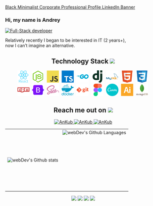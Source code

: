 
<a href="[https:&#x2F;&#x2F;www.canva.com&#x2F;design&#x2F;DAFxa6e2rUA&#x2F;view?utm_content=DAFxa6e2rUA&amp;utm_campaign=designshare&amp;utm_medium=embeds&amp;utm_source=link" target="_blank" rel="noopener](https://www.canva.com/design/DAFxa6e2rUA/view)">Black Minimalist Corporate Professional Profile LinkedIn Banner
</a>




 ### Hi, my name is Andrey
 <a href="https://github.com/AnKub/Myresume" target="_blank">
 <img src="https://img.shields.io/badge/-AnKub-black?style=flat&logoColor=white" alt="Full-Stack developer" />
 </a> 


<p align="left">Relatively recently I began to be interested in IT (2 years+), <br> now I can’t imagine an alternative.</p>




<h2 align="center">Technology Stack <img src="https://github.com/AnKub/AnKub/blob/main/images/laptop.gif"  width="40"></h2>

<div align="center">
<div align="center">
   <img src="https://github.com/devicons/devicon/blob/master/icons/react/react-original-wordmark.svg" title="React" alt="React" width="40" height="40"/>&nbsp;
  <img src="https://raw.githubusercontent.com/devicons/devicon/55609aa5bd817ff167afce0d965585c92040787a/icons/nodejs/nodejs-original.svg" title="NodeJS" **alt="NodeJS" width="40" height="40"/>&nbsp;
  <img src="https://github.com/devicons/devicon/blob/master/icons/javascript/javascript-original.svg" title="JavaScript" alt="JavaScript" width="40" height="40"/>&nbsp;
  <img src="https://github.com/devicons/devicon/blob/master/icons/typescript/typescript-original.svg" title="TypeScript" **alt="TypeScript" width="40" height="40"/>&nbsp;
  <img src="https://github.com/devicons/devicon/blob/master/icons/go/go-original-wordmark.svg" title="Go" **alt="Go" width="40" height="40"/>&nbsp;
  <img src="https://github.com/devicons/devicon/blob/master/icons/django/django-plain.svg" title="Django" **alt="Django" width="40" height="40"/>&nbsp;
  <img src="https://github.com/devicons/devicon/blob/master/icons/mysql/mysql-original-wordmark.svg" title="MySQL" **alt="MySQL" width="40" height="40"/>&nbsp;
  <img src="https://github.com/devicons/devicon/blob/master/icons/html5/html5-original.svg" title="HTML5" alt="HTML" width="40" height="40"/>&nbsp;
  <img src="https://github.com/devicons/devicon/blob/master/icons/css3/css3-original.svg"  title="CSS3" alt="CSS" width="40" height="40"/>&nbsp;
</div align="center">
<div align="center">
   <img src="https://github.com/devicons/devicon/blob/master/icons/npm/npm-original-wordmark.svg" title="NPM" **alt="NPM" width="40" height="40"/>&nbsp;
  <img src="https://github.com/devicons/devicon/blob/master/icons/bootstrap/bootstrap-original.svg" title="Bootstrap" alt="Bootstrap" width="40" height="40"/>&nbsp;
  <img src="https://github.com/devicons/devicon/blob/master/icons/sass/sass-original.svg" title="Sass" **alt="Sass" width="40" height="40"/>&nbsp;
  <img src="https://github.com/devicons/devicon/blob/master/icons/docker/docker-plain-wordmark.svg" title="Docker" **alt="Docker" width="40" height="40"/>&nbsp;
  <img src="https://github.com/devicons/devicon/blob/master/icons/git/git-plain-wordmark.svg" title="Git" **alt="Git" width="40" height="40"/>&nbsp;
  <img src="https://github.com/devicons/devicon/blob/master/icons/figma/figma-original.svg" title="Figma" **alt="Figma" width="40" height="40"/>&nbsp;
  <img src="https://github.com/devicons/devicon/blob/master/icons/canva/canva-original.svg" title="Canva" **alt="Canva" width="40" height="40"/>&nbsp;
  <img src="https://github.com/devicons/devicon/blob/master/icons/illustrator/illustrator-plain.svg" title="Adobe Illustrator" **alt="Adobe Illustrator" width="40" height="40"/>&nbsp;
  <img src="https://github.com/devicons/devicon/blob/master/icons/mongodb/mongodb-original-wordmark.svg" title="Mongodb" **alt="Mongodb" width="40" height="40"/>&nbsp;
</div align="center">
 


</div align="center">


<h2 align="center">Reach me out on <img src="https://media0.giphy.com/media/jqNPzdTTxQfOgOqpO4/source.gif" width="40"></h2>

<p align="center">
   <a href="https://t.me/AnKubLXXXVIII" target="_blank">
  <img src="https://img.shields.io/badge/-AnKub-blue?style=flat&logo=Telegram&logoColor=white" alt="AnKub" />
   </a>  
   <a href="https://ankub3088@gmail.com">
  <img src="https://img.shields.io/badge/-Gmail-red?style=flat&logo=Gmail&logoColor=white" alt="AnKub" />
   </a> 
   <a href="www.linkedin.com/in/ankub88" target="_blank">
  <img src="https://img.shields.io/badge/-AnKub-blue?style=flat&logo=LinkedIn&logoColor=white" alt="AnKub" />
   </a> 
</p>

<table>
  <tr>
    <td>
      <img align="left" src="http://github-readme-streak-stats.herokuapp.com?user=AnKub&theme=dark&background=000000" alt="webDev's Github stats" />
    </td>
    <td>
      <img height="195px" align="right" alt="webDev's Github Languages" src="https://github-readme-stats-sigma-five.vercel.app/api/top-langs/?username=AnKub&layout=compact&theme=vision-friendly-dark" />
    </td>
  </tr>
</table>

<p align="center">
 
 <img src="https://badges.pufler.dev/visits/AnKub/AnKub"/> 
 <img src="https://badges.pufler.dev/years/AnKub"/>
 <img src="https://badges.pufler.dev/repos/AnKub"/>
 <img src="https://badges.pufler.dev/commits/monthly/AnKub" />

</p>



